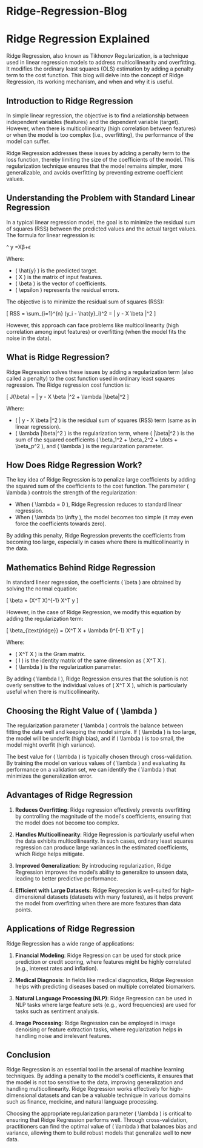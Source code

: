 # Ridge-Regression-Blog

# Ridge Regression Explained

Ridge Regression, also known as Tikhonov Regularization, is a technique used in linear regression models to address multicollinearity and overfitting. It modifies the ordinary least squares (OLS) estimation by adding a penalty term to the cost function. This blog will delve into the concept of Ridge Regression, its working mechanism, and when and why it is useful.

## Introduction to Ridge Regression

In simple linear regression, the objective is to find a relationship between independent variables (features) and the dependent variable (target). However, when there is multicollinearity (high correlation between features) or when the model is too complex (i.e., overfitting), the performance of the model can suffer.

Ridge Regression addresses these issues by adding a penalty term to the loss function, thereby limiting the size of the coefficients of the model. This regularization technique ensures that the model remains simpler, more generalizable, and avoids overfitting by preventing extreme coefficient values.

## Understanding the Problem with Standard Linear Regression

In a typical linear regression model, the goal is to minimize the residual sum of squares (RSS) between the predicted values and the actual target values. The formula for linear regression is:

^
​y
 =Xβ+ϵ

Where:

- \( \hat{y} \) is the predicted target.
- \( X \) is the matrix of input features.
- \( \beta \) is the vector of coefficients.
- \( \epsilon \) represents the residual errors.

The objective is to minimize the residual sum of squares (RSS):

\[
RSS = \sum_{i=1}^{n} (y_i - \hat{y}_i)^2 = \| y - X \beta \|^2
\]

However, this approach can face problems like multicollinearity (high correlation among input features) or overfitting (when the model fits the noise in the data).

## What is Ridge Regression?

Ridge Regression solves these issues by adding a regularization term (also called a penalty) to the cost function used in ordinary least squares regression. The Ridge regression cost function is:

\[
J(\beta) = \| y - X \beta \|^2 + \lambda \|\beta\|^2
\]

Where:

- \( \| y - X \beta \|^2 \) is the residual sum of squares (RSS) term (same as in linear regression).
- \( \lambda \|\beta\|^2 \) is the regularization term, where \( \|\beta\|^2 \) is the sum of the squared coefficients \( \beta_1^2 + \beta_2^2 + \dots + \beta_p^2 \), and \( \lambda \) is the regularization parameter.

## How Does Ridge Regression Work?

The key idea of Ridge Regression is to penalize large coefficients by adding the squared sum of the coefficients to the cost function. The parameter \( \lambda \) controls the strength of the regularization:

- When \( \lambda = 0 \), Ridge Regression reduces to standard linear regression.
- When \( \lambda \to \infty \), the model becomes too simple (it may even force the coefficients towards zero).

By adding this penalty, Ridge Regression prevents the coefficients from becoming too large, especially in cases where there is multicollinearity in the data.

## Mathematics Behind Ridge Regression

In standard linear regression, the coefficients \( \beta \) are obtained by solving the normal equation:

\[
\beta = (X^T X)^{-1} X^T y
\]

However, in the case of Ridge Regression, we modify this equation by adding the regularization term:

\[
\beta_{\text{ridge}} = (X^T X + \lambda I)^{-1} X^T y
\]

Where:

- \( X^T X \) is the Gram matrix.
- \( I \) is the identity matrix of the same dimension as \( X^T X \).
- \( \lambda \) is the regularization parameter.

By adding \( \lambda I \), Ridge Regression ensures that the solution is not overly sensitive to the individual values of \( X^T X \), which is particularly useful when there is multicollinearity.

## Choosing the Right Value of \( \lambda \)

The regularization parameter \( \lambda \) controls the balance between fitting the data well and keeping the model simple. If \( \lambda \) is too large, the model will be underfit (high bias), and if \( \lambda \) is too small, the model might overfit (high variance).

The best value for \( \lambda \) is typically chosen through cross-validation. By training the model on various values of \( \lambda \) and evaluating its performance on a validation set, we can identify the \( \lambda \) that minimizes the generalization error.

## Advantages of Ridge Regression

1. **Reduces Overfitting**: Ridge regression effectively prevents overfitting by controlling the magnitude of the model's coefficients, ensuring that the model does not become too complex.
   
2. **Handles Multicollinearity**: Ridge Regression is particularly useful when the data exhibits multicollinearity. In such cases, ordinary least squares regression can produce large variances in the estimated coefficients, which Ridge helps mitigate.

3. **Improved Generalization**: By introducing regularization, Ridge Regression improves the model’s ability to generalize to unseen data, leading to better predictive performance.

4. **Efficient with Large Datasets**: Ridge Regression is well-suited for high-dimensional datasets (datasets with many features), as it helps prevent the model from overfitting when there are more features than data points.

## Applications of Ridge Regression

Ridge Regression has a wide range of applications:

1. **Financial Modeling**: Ridge Regression can be used for stock price prediction or credit scoring, where features might be highly correlated (e.g., interest rates and inflation).
   
2. **Medical Diagnosis**: In fields like medical diagnostics, Ridge Regression helps with predicting diseases based on multiple correlated biomarkers.

3. **Natural Language Processing (NLP)**: Ridge Regression can be used in NLP tasks where large feature sets (e.g., word frequencies) are used for tasks such as sentiment analysis.

4. **Image Processing**: Ridge Regression can be employed in image denoising or feature extraction tasks, where regularization helps in handling noise and irrelevant features.

## Conclusion

Ridge Regression is an essential tool in the arsenal of machine learning techniques. By adding a penalty to the model's coefficients, it ensures that the model is not too sensitive to the data, improving generalization and handling multicollinearity. Ridge Regression works effectively for high-dimensional datasets and can be a valuable technique in various domains such as finance, medicine, and natural language processing.

Choosing the appropriate regularization parameter \( \lambda \) is critical to ensuring that Ridge Regression performs well. Through cross-validation, practitioners can find the optimal value of \( \lambda \) that balances bias and variance, allowing them to build robust models that generalize well to new data.

